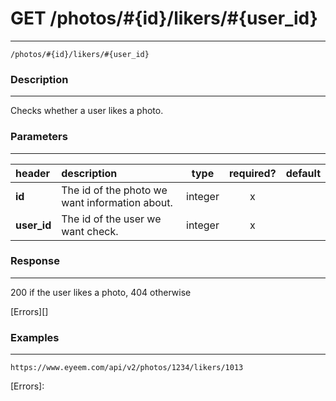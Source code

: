 # GET /photos/#{id}/likers/#{user_id} 
***
`/photos/#{id}/likers/#{user_id}`

### Description
***
Checks whether a user likes a photo.

### Parameters
***

|header| description| type |required? |default|
|:---------|:--------------|:----------:|:------------:|:------------:|
|**id**|The id of the photo we want information about.|integer|x||
|**user_id**|The id of the user we want check.|integer|x||



### Response
***

200 if the user likes a photo, 404 otherwise



[Errors][]

### Examples
***

`https://www.eyeem.com/api/v2/photos/1234/likers/1013`







[Errors]: 